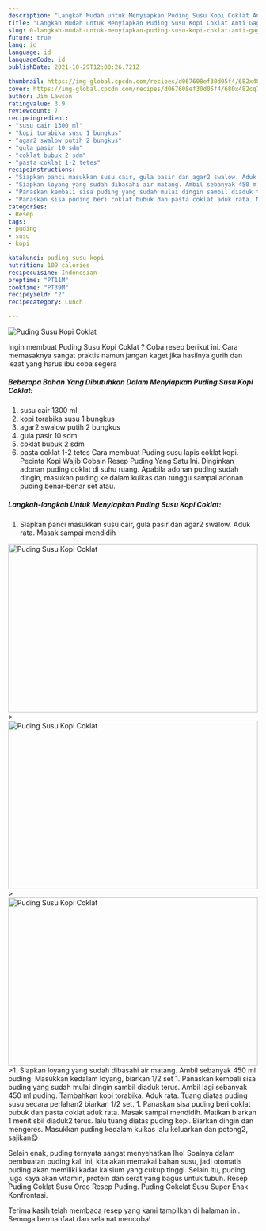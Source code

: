 ```yaml
---
description: "Langkah Mudah untuk Menyiapkan Puding Susu Kopi Coklat Anti Gagal"
title: "Langkah Mudah untuk Menyiapkan Puding Susu Kopi Coklat Anti Gagal"
slug: 0-langkah-mudah-untuk-menyiapkan-puding-susu-kopi-coklat-anti-gagal
future: true
lang: id
language: id
languageCode: id
publishDate: 2021-10-29T12:00:26.721Z

thumbnail: https://img-global.cpcdn.com/recipes/d067608ef30d05f4/682x484cq65/puding-susu-kopi-coklat-foto-resep-utama.webp
cover: https://img-global.cpcdn.com/recipes/d067608ef30d05f4/680x482cq70/puding-susu-kopi-coklat-foto-resep-utama.jpg
author: Jim Lawson
ratingvalue: 3.9
reviewcount: 7
recipeingredient:
- "susu cair 1300 ml"
- "kopi torabika susu 1 bungkus"
- "agar2 swalow putih 2 bungkus"
- "gula pasir 10 sdm"
- "coklat bubuk 2 sdm"
- "pasta coklat 1-2 tetes"
recipeinstructions:
- "Siapkan panci masukkan susu cair, gula pasir dan agar2 swalow. Aduk rata. Masak sampai mendidih"
- "Siapkan loyang yang sudah dibasahi air matang. Ambil sebanyak 450 ml puding. Masukkan kedalam loyang, biarkan 1/2 set"
- "Panaskan kembali sisa puding yang sudah mulai dingin sambil diaduk terus. Ambil lagi sebanyak 450 ml puding. Tambahkan kopi torabika. Aduk rata. Tuang diatas puding susu secara perlahan2 biarkan 1/2 set."
- "Panaskan sisa puding beri coklat bubuk dan pasta coklat aduk rata. Masak sampai mendidih. Matikan biarkan 1 menit sbil diaduk2 terus. lalu tuang diatas puding kopi. Biarkan dingin dan mengeres. Masukkan puding kedalam kulkas lalu keluarkan dan potong2, sajikan😋"
categories:
- Resep
tags:
- puding
- susu
- kopi

katakunci: puding susu kopi 
nutrition: 109 calories
recipecuisine: Indonesian
preptime: "PT11M"
cooktime: "PT39M"
recipeyield: "2"
recipecategory: Lunch

---
```



![Puding Susu Kopi Coklat](https://img-global.cpcdn.com/recipes/d067608ef30d05f4/680x482cq70/puding-susu-kopi-coklat-foto-resep-utama.jpg)


















  

Ingin membuat Puding Susu Kopi Coklat ? Coba resep berikut ini. Cara memasaknya sangat praktis namun jangan kaget jika hasilnya gurih dan lezat yang harus ibu coba segera


<!--inarticleads1-->

##### Beberapa Bahan Yang Dibutuhkan Dalam Menyiapkan Puding Susu Kopi Coklat:

1. susu cair 1300 ml
1. kopi torabika susu 1 bungkus
1. agar2 swalow putih 2 bungkus
1. gula pasir 10 sdm
1. coklat bubuk 2 sdm
1. pasta coklat 1-2 tetes
Cara membuat Puding susu lapis coklat kopi. Pecinta Kopi Wajib Cobain Resep Puding Yang Satu Ini. Dinginkan adonan puding coklat di suhu ruang. Apabila adonan puding sudah dingin, masukan puding ke dalam kulkas dan tunggu sampai adonan puding benar-benar set atau. 

<!--inarticleads2-->

##### Langkah-langkah Untuk Menyiapkan Puding Susu Kopi Coklat:

1. Siapkan panci masukkan susu cair, gula pasir dan agar2 swalow. Aduk rata. Masak sampai mendidih
<img class="lazyload" data-src="https://img-global.cpcdn.com/steps/6bd73931669231f9/160x128cq70/puding-susu-kopi-coklat-langkah-memasak-1-foto.webp" alt="Puding Susu Kopi Coklat" width="340" height="340" style="width:100%; border: none;">
><img class="lazyload" data-src="https://img-global.cpcdn.com/steps/1b53fca6d5bf9d39/160x128cq70/puding-susu-kopi-coklat-langkah-memasak-1-foto.webp" alt="Puding Susu Kopi Coklat" width="340" height="340" style="width:100%; border: none;">
><img class="lazyload" data-src="https://img-global.cpcdn.com/steps/8f980bf477e5b175/160x128cq70/puding-susu-kopi-coklat-langkah-memasak-1-foto.webp" alt="Puding Susu Kopi Coklat" width="340" height="340" style="width:100%; border: none;">
>1. Siapkan loyang yang sudah dibasahi air matang. Ambil sebanyak 450 ml puding. Masukkan kedalam loyang, biarkan 1/2 set
1. Panaskan kembali sisa puding yang sudah mulai dingin sambil diaduk terus. Ambil lagi sebanyak 450 ml puding. Tambahkan kopi torabika. Aduk rata. Tuang diatas puding susu secara perlahan2 biarkan 1/2 set.
1. Panaskan sisa puding beri coklat bubuk dan pasta coklat aduk rata. Masak sampai mendidih. Matikan biarkan 1 menit sbil diaduk2 terus. lalu tuang diatas puding kopi. Biarkan dingin dan mengeres. Masukkan puding kedalam kulkas lalu keluarkan dan potong2, sajikan😋


Selain enak, puding ternyata sangat menyehatkan lho! Soalnya dalam pembuatan puding kali ini, kita akan memakai bahan susu, jadi otomatis puding akan memiliki kadar kalsium yang cukup tinggi. Selain itu, puding juga kaya akan vitamin, protein dan serat yang bagus untuk tubuh. Resep Puding Coklat Susu Oreo Resep Puding. Puding Cokelat Susu Super Enak Konfrontasi. 

Terima kasih telah membaca resep yang kami tampilkan di halaman ini. Semoga bermanfaat dan selamat mencoba!
